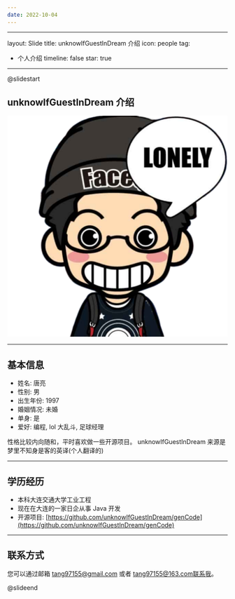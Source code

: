 ```yaml
---
date: 2022-10-04
---
```


---
layout: Slide
title: unknowIfGuestInDream 介绍
icon: people
tag:
  - 个人介绍
timeline: false
star: true
---

@slidestart

<!-- .element: class="r-fit-text" -->

## unknowIfGuestInDream 介绍

![unknowIfGuestInDream](/logo.svg)

---

## 基本信息

- 姓名: 唐亮
- 性别: 男
- 出生年份: 1997
- 婚姻情况: 未婚
- 单身: 是
- 爱好: 编程, lol 大乱斗, 足球经理

性格比较内向随和，平时喜欢做一些开源项目。
unknowIfGuestInDream 来源是 梦里不知身是客的英译(个人翻译的)

---

## 学历经历

- 本科大连交通大学工业工程
- 现在在大连的一家日企从事 Java 开发
- 开源项目: [https://github.com/unknowIfGuestInDream/genCode](https://github.com/unknowIfGuestInDream/genCode)

---

## 联系方式

您可以通过邮箱 tang97155@gmail.com 或者 tang97155@163.com联系我。

@slideend
